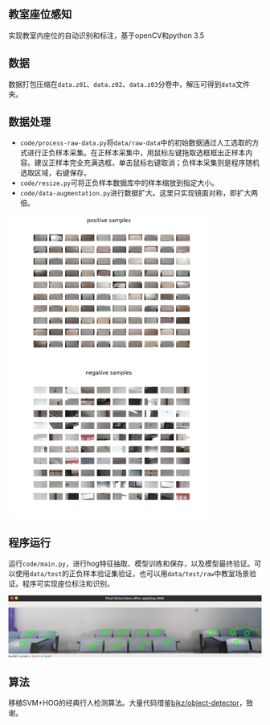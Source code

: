 ## 教室座位感知
实现教室内座位的自动识别和标注，基于openCV和python 3.5

## 数据
数据打包压缩在`data.z01`、`data.z02`、`data.z03`分卷中，解压可得到`data`文件夹。

## 数据处理
+ `code/process-raw-data.py`将`data/raw-data`中的初始数据通过人工选取的方式进行正负样本采集。在正样本采集中，用鼠标左键拖取选框框出正样本内容。建议正样本完全充满选框，单击鼠标右键取消；负样本采集则是程序随机选取区域，右键保存。
+ `code/resize.py`可将正负样本数据库中的样本缩放到指定大小。
+ `code/data-augmentation.py`进行数据扩大。这里只实现镜面对称，即扩大两倍。
<img src="figures/positive.png" width="400px"/>
<img src="figures/negative.png" width="400px"/>

## 程序运行
运行`code/main.py`，进行hog特征抽取、模型训练和保存，以及模型最终验证。可以使用`data/test`的正负样本验证集验证，也可以用`data/test/raw`中教室场景验证。程序可实现座位标注和识别。

<img src="figures/result.png" width="600px"/>

## 算法
移植SVM+HOG的经典行人检测算法。大量代码借鉴[bikz/object-detector](https://github.com/bikz05/object-detector)，致谢。
